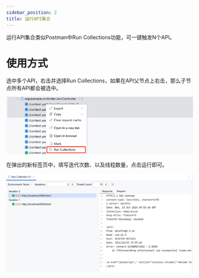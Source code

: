 ```yaml
---
sidebar_position: 2
title: 运行API集合
---
```


运行API集合类似Postman中Run Collections功能，可一键触发N个API。

# 使用方式

选中多个API，右击并选择Run Collections，如果在API父节点上右击，那么子节点所有API都会被选中。

![Alt text](../images/run_collections.png)

在弹出的新标签页中，填写迭代次数、以及线程数量，点击运行即可。

![Alt text](../images/run_collection2.png)
